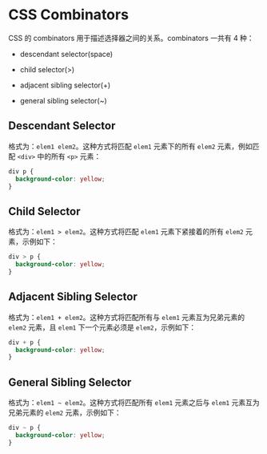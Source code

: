 # CSS Combinators

CSS 的 combinators 用于描述选择器之间的关系。combinators 一共有 4 种：

- descendant selector(space)

- child selector(>)

- adjacent sibling selector(+)

- general sibling selector(~)

## Descendant Selector

格式为：`elem1 elem2`。这种方式将匹配 `elem1` 元素下的所有 `elem2` 元素，例如匹配 `<div>` 中的所有 `<p>` 元素：

```css
div p {
  background-color: yellow;
}
```

## Child Selector

格式为：`elem1 > elem2`。这种方式将匹配 `elem1` 元素下紧接着的所有 `elem2` 元素，示例如下：

```css
div > p {
  background-color: yellow;
}
```

## Adjacent Sibling Selector

格式为：`elem1 + elem2`。这种方式将匹配所有与 `elem1` 元素互为兄弟元素的 `elem2` 元素，且 `elem1` 下一个元素必须是 `elem2`，示例如下：

```css
div + p {
  background-color: yellow;
}
```

## General Sibling Selector

格式为：`elem1 ~ elem2`。这种方式将匹配所有 `elem1` 元素之后与 `elem1` 元素互为兄弟元素的 `elem2` 元素，示例如下：

```css
div ~ p {
  background-color: yellow;
}
```